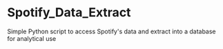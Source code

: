 # Spotify_Data_Extract
Simple Python script to access Spotify's data and extract into a database for analytical use
